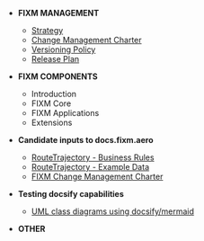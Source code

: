 - **FIXM MANAGEMENT**
  - [Strategy](fixm/Strategy.md)
  - [Change Management Charter](fixm/charter.md)
  - [Versioning Policy](fixm/versioning.md)
  - [Release Plan](fixm/releasePlan.md)
  
- **FIXM COMPONENTS**
  -  Introduction
  -  FIXM Core
  -  FIXM Applications
  -  Extensions

- **Candidate inputs to docs.fixm.aero**
  - [RouteTrajectory - Business Rules](fixm/RouteTrajectory.md)
  - [RouteTrajectory - Example Data](fixm/Example.md)
  - [FIXM Change Management Charter](fixm/charter.md)
  
- **Testing docsify capabilities**  
  - [UML class diagrams using docsify/mermaid](fixm/FIXM_UML_in_mermaid.md)  


- **OTHER**
  
  
